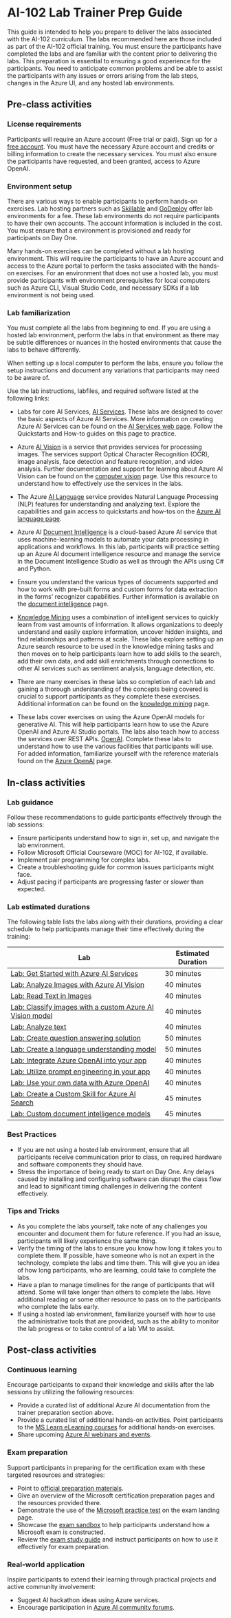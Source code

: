 # AI-102 Lab Trainer Prep Guide

This guide is intended to help you prepare to deliver the labs associated with the AI-102 curriculum. The labs recommended here are those included as part of the AI-102 official training. You must ensure the participants have completed the labs and are familiar with the content prior to delivering the labs. This preparation is essential to ensuring a good experience for the participants. You need to anticipate common problems and be able to assist the participants with any issues or errors arising from the lab steps, changes in the Azure UI, and any hosted lab environments.

## Pre-class activities

### License requirements

Participants will require an Azure account (Free trial or paid). Sign up for a [free account](https://azure.microsoft.com/en-in/pricing/purchase-options/azure-account). You must have the necessary Azure account and credits or billing information to create the necessary services. You must also ensure the participants have requested, and been granted, access to Azure OpenAI.

### Environment setup

There are various ways to enable participants to perform hands-on exercises. Lab hosting partners such as [Skillable](https://www.skillable.com/virtual-it-labs-skills-validation-hands-on-learning/?nab=1) and [GoDeploy](https://godeploy.com/) offer lab environments for a fee. These lab environments do not require participants to have their own accounts. The account information is included in the cost. You must ensure that a environment is provisioned and ready for participants on Day One.

Many hands-on exercises can be completed without a lab hosting environment. This will require the participants to have an Azure account and access to the Azure portal to perform the tasks associated with the hands-on exercises. For an environment that does not use a hosted lab, you must provide participants with environment prerequisites for local computers such as Azure CLI, Visual Studio Code, and necessary SDKs if a lab environment is not being used.

### Lab familiarization

You must complete all the labs from beginning to end. If you are using a hosted lab environment, perform the labs in that environment as there may be subtle differences or nuances in the hosted environments that cause the labs to behave differently.

When setting up a local computer to perform the labs, ensure you follow the setup instructions and document any variations that participants may need to be aware of.

Use the lab instructions, labfiles, and required software listed at the following links:

- Labs for core AI Services, [AI Services](https://github.com/MicrosoftLearning/mslearn-ai-services). These labs are designed to cover the basic aspects of Azure AI Services. More information on creating Azure AI Services can be found on the [AI Services web page](https://learn.microsoft.com/en-us/azure/ai-services/what-are-ai-services). Follow the Quickstarts and How-to guides on this page to practice.

- Azure [AI Vision](https://github.com/MicrosoftLearning/mslearn-ai-vision) is a service that provides services for processing images. The services support Optical Character Recognition (OCR), image analysis, face detection and feature recognition, and video analysis. Further documentation and support for learning about Azure AI Vision can be found on the [computer vision](https://learn.microsoft.com/en-us/azure/ai-services/computer-vision/overview) page. Use this resource to understand how to effectively use the services in the labs.

- The Azure [AI Language](https://github.com/MicrosoftLearning/mslearn-ai-language) service provides Natural Language Processing (NLP) features for understanding and analyzing text. Explore the capabilities and gain access to quickstarts and how-tos on the [Azure AI language page](https://learn.microsoft.com/en-us/azure/ai-services/language-service/overview).

- Azure AI [Document Intelligence](https://github.com/MicrosoftLearning/mslearn-ai-document-intelligence) is a cloud-based Azure AI service that uses machine-learning models to automate your data processing in applications and workflows. In this lab, participants will practice setting up an Azure AI document intelligence resource and manage the service in the Document Intelligence Studio as well as through the APIs using C# and Python.

- Ensure you understand the various types of documents supported and how to work with pre-built forms and custom forms for data extraction in the forms' recognizer capabilities. Further information is available on the [document intelligence](https://learn.microsoft.com/en-us/azure/ai-services/document-intelligence/overview?view=doc-intel-4.0.0) page.

- [Knowledge Mining](https://github.com/MicrosoftLearning/mslearn-knowledge-mining) uses a combination of intelligent services to quickly learn from vast amounts of information. It allows organizations to deeply understand and easily explore information, uncover hidden insights, and find relationships and patterns at scale. These labs explore setting up an Azure search resource to be used in the knowledge mining tasks and then moves on to help participants learn how to add skills to the search, add their own data, and add skill enrichments through connections to other AI services such as sentiment analysis, language detection, etc.

- There are many exercises in these labs so completion of each lab and gaining a thorough understanding of the concepts being covered is crucial to support participants as they complete these exercises. Additional information can be found on the [knowledge mining](https://azure.microsoft.com/en-us/solutions/knowledge-mining/#:~:text=By%20orchestrating%20various%20AI%20capabilities%2C%20knowledge%20mining%20delivers,phases%20to%20knowledge%20mining%3A%20ingest%2C%20enrich%2C%20and%20explore.) page.

- These labs cover exercises on using the Azure OpenAI models for generative AI. This will help participants learn how to use the Azure OpenAI and Azure AI Studio portals. The labs also teach how to access the services over REST APIs.  [OpenAI](https://github.com/MicrosoftLearning/mslearn-openai). Complete these labs to understand how to use the various facilities that participants will use. For added information, familiarize yourself with the reference materials found on the [Azure OpenAI](https://learn.microsoft.com/en-us/azure/ai-services/openai/overview) page.

## In-class activities

### Lab guidance

Follow these recommendations to guide participants effectively through the lab sessions:

- Ensure participants understand how to sign in, set up, and navigate the lab environment.
- Follow Microsoft Official Courseware (MOC) for AI-102, if available.
- Implement pair programming for complex labs.
- Create a troubleshooting guide for common issues participants might face.
- Adjust pacing if participants are progressing faster or slower than expected.

### Lab estimated durations

The following table lists the labs along with their durations, providing a clear schedule to help participants manage their time effectively during the training:

| Lab | Estimated Duration |
| --- | --- |
| [Lab: Get Started with Azure AI Services](https://github.com/MicrosoftLearning/mslearn-ai-services) | 30 minutes |
| [Lab: Analyze Images with Azure AI Vision](https://github.com/MicrosoftLearning/mslearn-ai-vision) | 40 minutes |
| [Lab: Read Text in Images](https://github.com/MicrosoftLearning/mslearn-ai-vision/blob/main/Instructions/Exercises/05-ocr.md)  |40 minutes |
| [Lab: Classify images with a custom Azure AI Vision model](https://github.com/MicrosoftLearning/mslearn-ai-vision/blob/main/Instructions/Exercises/02-image-classification.md) | 40 minutes |
| [Lab: Analyze text](https://github.com/MicrosoftLearning/mslearn-ai-language/blob/main/Instructions/Exercises/01-analyze-text.md) | 40 minutes |
| [Lab: Create question answering solution](https://github.com/MicrosoftLearning/mslearn-ai-language/blob/main/Instructions/Exercises/02-qna.md) | 50 minutes  |
| [Lab: Create a language understanding model](https://github.com/MicrosoftLearning/mslearn-ai-language/blob/main/Instructions/Exercises/03-language-understanding.md) | 50 minutes  |
| [Lab: Integrate Azure OpenAI into your app](https://github.com/MicrosoftLearning/mslearn-openai)  | 40 minutes |
| [Lab: Utilize prompt engineering in your app](https://github.com/MicrosoftLearning/mslearn-openai/blob/main/Instructions/Exercises/03-prompt-engineering.md) | 40 minutes |
| [Lab: Use your own data with Azure OpenAI](https://github.com/MicrosoftLearning/mslearn-openai/blob/main/Instructions/Exercises/06-use-own-data.md) | 40 minutes |
| [Lab: Create a Custom Skill for Azure AI Search](https://github.com/MicrosoftLearning/mslearn-knowledge-mining/tree/main) | 45 minutes |
| [Lab: Custom document intelligence models](https://github.com/MicrosoftLearning/mslearn-ai-document-intelligence) | 45 minutes |

### Best Practices

- If you are not using a hosted lab environment, ensure that all participants receive communication prior to class, on required hardware and software components they should have.
- Stress the importance of being ready to start on Day One. Any delays caused by installing and configuring software can disrupt the class flow and lead to significant timing challenges in delivering the content effectively.
  
### Tips and Tricks

- As you complete the labs yourself, take note of any challenges you encounter and document them for future reference. If you had an issue, participants will likely experience the same thing.
- Verify the timing of the labs to ensure you know how long it takes you to complete them. If possible, have someone who is not an expert in the technology, complete the labs and time them. This will give you an idea of how long participants, who are learning, could take to complete the labs.
- Have a plan to manage timelines for the range of participants that will attend. Some will take longer than others to complete the labs. Have additional reading or some other resource to pass on to the participants who complete the labs early.
- If using a hosted lab environment, familiarize yourself with how to use the administrative tools that are provided, such as the ability to monitor the lab progress or to take control of a lab VM to assist.

## Post-class activities

### Continuous learning

Encourage participants to expand their knowledge and skills after the lab sessions by utilizing the following resources:

- Provide a curated list of additional Azure AI documentation from the trainer preparation section above.
- Provide a curated list of additional hands-on activities. Point participants to the [MS Learn eLearning courses](https://learn.microsoft.com/en-us/training/courses/ai-102t00) for additional hands-on exercises.
- Share upcoming [Azure AI webinars and events](https://azure.microsoft.com/en-in/resources/events/).

### Exam preparation

Support participants in preparing for the certification exam with these targeted resources and strategies:

- Point to [official preparation materials](https://learn.microsoft.com/en-us/credentials/certifications/azure-ai-engineer/?practice-assessment-type=certification).
- Give an overview of the Microsoft certification preparation pages and the resources provided there.
- Demonstrate the use of the [Microsoft practice test](https://learn.microsoft.com/en-us/credentials/certifications/azure-ai-engineer/practice/assessment?assessment-type=practice&assessmentId=61&practice-assessment-type=certification) on the exam landing page.
- Showcase the [exam sandbox](https://go.microsoft.com/fwlink/?linkid=2226877) to help participants understand how a Microsoft exam is constructed.
- Review the [exam study guide](https://aka.ms/ai102-StudyGuide) and instruct participants on how to use it effectively for exam preparation.

### Real-world application

Inspire participants to extend their learning through practical projects and active community involvement:

- Suggest AI hackathon ideas using Azure services.
- Encourage participation in [Azure AI community forums](https://techcommunity.microsoft.com/category/Azure).
